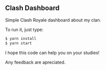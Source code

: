 ## Clash Dashboard

Simple Clash Royale dashboard about my clan.

To run it, just type:

```bash
$ yarn install
$ yarn start
```

I hope this code can help you on your studies!

Any feedback are apreciated.
